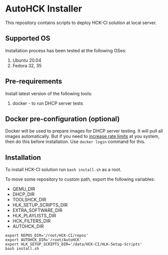 # AutoHCK Installer

This repository contains scripts to deploy HCK-CI solution at local server.

## Supported OS

Installation process has been tested at the following OSes:

1. Ubuntu 20.04
2. Fedora 32, 35

## Pre-requirements

Install latest version of the following tools:

1. docker - to run DHCP server tests

## Docker pre-configuration (optional)

Docker will be used to prepare images for DHCP server testing.
It will pull all images automatically. But if you need to [increase rate limits](https://www.docker.com/increase-rate-limits)
at you system, then do this before installation. Use `docker login` command for this.

## Installation

To install HCK-CI solution run `bash install.sh` as a root.

To move some repository to custom path, export the following variables:
  - QEMU_DIR
  - DHCP_DIR
  - TOOLSHCK_DIR
  - HLK_SETUP_SCRIPTS_DIR
  - EXTRA_SOFTWARE_DIR
  - HLK_PLAYLISTS_DIR
  - HCK_FILTERS_DIR
  - AUTOHCK_DIR

```
export REPOS_DIR='/root/HCK-CI/repos'
export AUTOHCK_DIR='/root/AutoHCK'
export HLK_SETUP_SCRIPTS_DIR='/data/HCK-CI/HLK-Setup-Scripts'
bash install.sh
```

